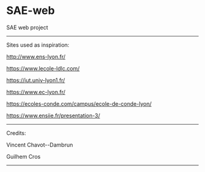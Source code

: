 # SAE-web
SAE web project

***

Sites used as inspiration:

http://www.ens-lyon.fr/

https://www.lecole-ldlc.com/

https://iut.univ-lyon1.fr/

https://www.ec-lyon.fr/

https://ecoles-conde.com/campus/ecole-de-conde-lyon/

https://www.ensiie.fr/presentation-3/

***

Credits:

Vincent Chavot--Dambrun

Guilhem Cros

***
